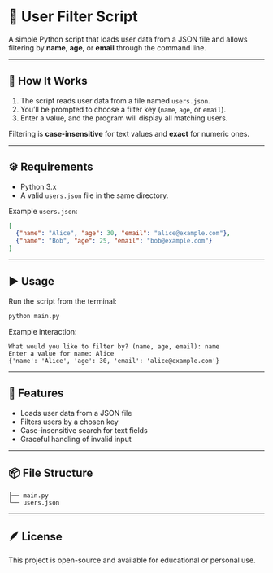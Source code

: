 # 🧩 User Filter Script

A simple Python script that loads user data from a JSON file and allows filtering by **name**, **age**, or **email** through the command line.

---

## 📄 How It Works

1. The script reads user data from a file named `users.json`.  
2. You’ll be prompted to choose a filter key (`name`, `age`, or `email`).  
3. Enter a value, and the program will display all matching users.

Filtering is **case-insensitive** for text values and **exact** for numeric ones.

---

## ⚙️ Requirements

- Python 3.x  
- A valid `users.json` file in the same directory.

Example `users.json`:
```json
[
  {"name": "Alice", "age": 30, "email": "alice@example.com"},
  {"name": "Bob", "age": 25, "email": "bob@example.com"}
]
```

---

## ▶️ Usage

Run the script from the terminal:
```bash
python main.py
```

Example interaction:
```
What would you like to filter by? (name, age, email): name
Enter a value for name: Alice
{'name': 'Alice', 'age': 30, 'email': 'alice@example.com'}
```

---

## 🧠 Features

- Loads user data from a JSON file  
- Filters users by a chosen key  
- Case-insensitive search for text fields  
- Graceful handling of invalid input  

---

## 📦 File Structure
```
├── main.py
└── users.json
```

---

## 🪶 License
This project is open-source and available for educational or personal use.
